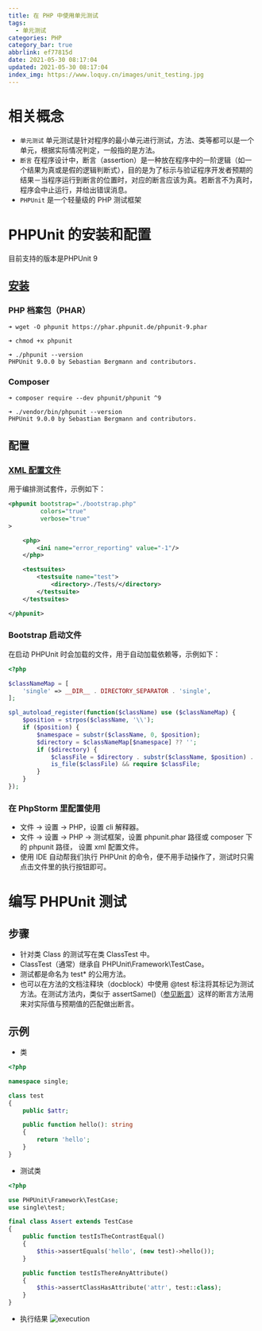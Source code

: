 ```yaml
---
title: 在 PHP 中使用单元测试
tags:
  - 单元测试
categories: PHP
category_bar: true
abbrlink: ef77815d
date: 2021-05-30 08:17:04
updated: 2021-05-30 08:17:04
index_img: https://www.loquy.cn/images/unit_testing.jpg
---
```

# 相关概念
- `单元测试`
单元测试是针对程序的最小单元进行测试，方法、类等都可以是一个单元，根据实际情况判定，一般指的是方法。
- `断言`
在程序设计中，断言（assertion）是一种放在程序中的一阶逻辑（如一个结果为真或是假的逻辑判断式），目的是为了标示与验证程序开发者预期的结果－当程序运行到断言的位置时，对应的断言应该为真。若断言不为真时，程序会中止运行，并给出错误消息。
- `PHPUnit` 
是一个轻量级的 PHP 测试框架

# PHPUnit 的安装和配置
目前支持的版本是PHPUnit 9

## [安装](https://phpunit.de/getting-started/phpunit-9.html)

### PHP 档案包（PHAR）
    ➜ wget -O phpunit https://phar.phpunit.de/phpunit-9.phar

    ➜ chmod +x phpunit

    ➜ ./phpunit --version
    PHPUnit 9.0.0 by Sebastian Bergmann and contributors.

### Composer 
    ➜ composer require --dev phpunit/phpunit ^9

    ➜ ./vendor/bin/phpunit --version
    PHPUnit 9.0.0 by Sebastian Bergmann and contributors.

## 配置

### [XML 配置文件](https://phpunit.readthedocs.io/zh_CN/latest/configuration.html)
用于编排测试套件，示例如下：
```xml
<phpunit bootstrap="./bootstrap.php"
         colors="true"
         verbose="true"
>

    <php>
        <ini name="error_reporting" value="-1"/>
    </php>

    <testsuites>
        <testsuite name="test">
            <directory>./Tests/</directory>
        </testsuite>
    </testsuites>

</phpunit>
```

### Bootstrap 启动文件
在启动 PHPUnit 时会加载的文件，用于自动加载依赖等，示例如下：
```php
<?php

$classNameMap = [
    'single' => __DIR__ . DIRECTORY_SEPARATOR . 'single',
];

spl_autoload_register(function($className) use ($classNameMap) {
    $position = strpos($className, '\\');
    if ($position) {
        $namespace = substr($className, 0, $position);
        $directory = $classNameMap[$namespace] ?? '';
        if ($directory) {
            $classFile = $directory . substr($className, $position) . '.php';
            is_file($classFile) && require $classFile;
        }
    }
});
```
### 在 PhpStorm 里配置使用
- 文件 -> 设置 -> PHP，设置 cli 解释器。
- 文件 -> 设置 -> PHP -> 测试框架，设置 phpunit.phar 路径或 composer 下的 phpunit 路径， 设置 xml 配置文件。
- 使用 IDE 自动帮我们执行 PHPUnit 的命令，便不用手动操作了，测试时只需点击文件里的执行按钮即可。

# 编写 PHPUnit 测试  

## 步骤
- 针对类 Class 的测试写在类 ClassTest 中。
- ClassTest（通常）继承自 PHPUnit\Framework\TestCase。
- 测试都是命名为 test* 的公用方法。
- 也可以在方法的文档注释块（docblock）中使用 @test 标注将其标记为测试方法。在测试方法内，类似于 assertSame()（[参见断言](https://phpunit.readthedocs.io/zh_CN/latest/assertions.html)）这样的断言方法用来对实际值与预期值的匹配做出断言。

## 示例
- 类
```php
<?php

namespace single;

class test
{
    public $attr;

    public function hello(): string
    {
        return 'hello';
    }
}
```
- 测试类
```php
<?php

use PHPUnit\Framework\TestCase;
use single\test;

final class Assert extends TestCase
{
    public function testIsTheContrastEqual()
    {
        $this->assertEquals('hello', (new test)->hello());
    }

    public function testIsThereAnyAttribute()
    {
        $this->assertClassHasAttribute('attr', test::class);
    }
}
```
- 执行结果
![execution](https://www.loquy.cn/images/PHPUnit.jpg)
